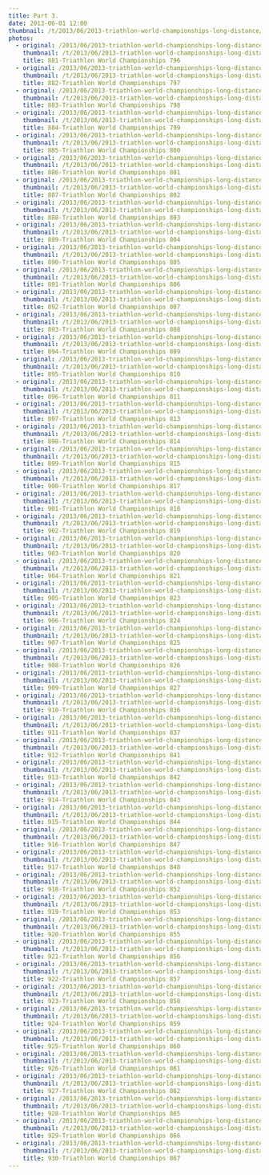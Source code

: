 ```yaml
---
title: Part 3.
date: 2013-06-01 12:00
thumbnail: /t/2013/06/2013-triathlon-world-championships-long-distance/finish-line/part-3/881-triathlon-world-championships-796.jpg
photos:
  - original: /2013/06/2013-triathlon-world-championships-long-distance/finish-line/part-3/881-triathlon-world-championships-796.jpg
    thumbnail: /t/2013/06/2013-triathlon-world-championships-long-distance/finish-line/part-3/881-triathlon-world-championships-796.jpg
    title: 881-Triathlon World Championships 796
  - original: /2013/06/2013-triathlon-world-championships-long-distance/finish-line/part-3/882-triathlon-world-championships-797.jpg
    thumbnail: /t/2013/06/2013-triathlon-world-championships-long-distance/finish-line/part-3/882-triathlon-world-championships-797.jpg
    title: 882-Triathlon World Championships 797
  - original: /2013/06/2013-triathlon-world-championships-long-distance/finish-line/part-3/883-triathlon-world-championships-798.jpg
    thumbnail: /t/2013/06/2013-triathlon-world-championships-long-distance/finish-line/part-3/883-triathlon-world-championships-798.jpg
    title: 883-Triathlon World Championships 798
  - original: /2013/06/2013-triathlon-world-championships-long-distance/finish-line/part-3/884-triathlon-world-championships-799.jpg
    thumbnail: /t/2013/06/2013-triathlon-world-championships-long-distance/finish-line/part-3/884-triathlon-world-championships-799.jpg
    title: 884-Triathlon World Championships 799
  - original: /2013/06/2013-triathlon-world-championships-long-distance/finish-line/part-3/885-triathlon-world-championships-800.jpg
    thumbnail: /t/2013/06/2013-triathlon-world-championships-long-distance/finish-line/part-3/885-triathlon-world-championships-800.jpg
    title: 885-Triathlon World Championships 800
  - original: /2013/06/2013-triathlon-world-championships-long-distance/finish-line/part-3/886-triathlon-world-championships-801.jpg
    thumbnail: /t/2013/06/2013-triathlon-world-championships-long-distance/finish-line/part-3/886-triathlon-world-championships-801.jpg
    title: 886-Triathlon World Championships 801
  - original: /2013/06/2013-triathlon-world-championships-long-distance/finish-line/part-3/887-triathlon-world-championships-802.jpg
    thumbnail: /t/2013/06/2013-triathlon-world-championships-long-distance/finish-line/part-3/887-triathlon-world-championships-802.jpg
    title: 887-Triathlon World Championships 802
  - original: /2013/06/2013-triathlon-world-championships-long-distance/finish-line/part-3/888-triathlon-world-championships-803.jpg
    thumbnail: /t/2013/06/2013-triathlon-world-championships-long-distance/finish-line/part-3/888-triathlon-world-championships-803.jpg
    title: 888-Triathlon World Championships 803
  - original: /2013/06/2013-triathlon-world-championships-long-distance/finish-line/part-3/889-triathlon-world-championships-804.jpg
    thumbnail: /t/2013/06/2013-triathlon-world-championships-long-distance/finish-line/part-3/889-triathlon-world-championships-804.jpg
    title: 889-Triathlon World Championships 804
  - original: /2013/06/2013-triathlon-world-championships-long-distance/finish-line/part-3/890-triathlon-world-championships-805.jpg
    thumbnail: /t/2013/06/2013-triathlon-world-championships-long-distance/finish-line/part-3/890-triathlon-world-championships-805.jpg
    title: 890-Triathlon World Championships 805
  - original: /2013/06/2013-triathlon-world-championships-long-distance/finish-line/part-3/891-triathlon-world-championships-806.jpg
    thumbnail: /t/2013/06/2013-triathlon-world-championships-long-distance/finish-line/part-3/891-triathlon-world-championships-806.jpg
    title: 891-Triathlon World Championships 806
  - original: /2013/06/2013-triathlon-world-championships-long-distance/finish-line/part-3/892-triathlon-world-championships-807.jpg
    thumbnail: /t/2013/06/2013-triathlon-world-championships-long-distance/finish-line/part-3/892-triathlon-world-championships-807.jpg
    title: 892-Triathlon World Championships 807
  - original: /2013/06/2013-triathlon-world-championships-long-distance/finish-line/part-3/893-triathlon-world-championships-808.jpg
    thumbnail: /t/2013/06/2013-triathlon-world-championships-long-distance/finish-line/part-3/893-triathlon-world-championships-808.jpg
    title: 893-Triathlon World Championships 808
  - original: /2013/06/2013-triathlon-world-championships-long-distance/finish-line/part-3/894-triathlon-world-championships-809.jpg
    thumbnail: /t/2013/06/2013-triathlon-world-championships-long-distance/finish-line/part-3/894-triathlon-world-championships-809.jpg
    title: 894-Triathlon World Championships 809
  - original: /2013/06/2013-triathlon-world-championships-long-distance/finish-line/part-3/895-triathlon-world-championships-810.jpg
    thumbnail: /t/2013/06/2013-triathlon-world-championships-long-distance/finish-line/part-3/895-triathlon-world-championships-810.jpg
    title: 895-Triathlon World Championships 810
  - original: /2013/06/2013-triathlon-world-championships-long-distance/finish-line/part-3/896-triathlon-world-championships-811.jpg
    thumbnail: /t/2013/06/2013-triathlon-world-championships-long-distance/finish-line/part-3/896-triathlon-world-championships-811.jpg
    title: 896-Triathlon World Championships 811
  - original: /2013/06/2013-triathlon-world-championships-long-distance/finish-line/part-3/897-triathlon-world-championships-813.jpg
    thumbnail: /t/2013/06/2013-triathlon-world-championships-long-distance/finish-line/part-3/897-triathlon-world-championships-813.jpg
    title: 897-Triathlon World Championships 813
  - original: /2013/06/2013-triathlon-world-championships-long-distance/finish-line/part-3/898-triathlon-world-championships-814.jpg
    thumbnail: /t/2013/06/2013-triathlon-world-championships-long-distance/finish-line/part-3/898-triathlon-world-championships-814.jpg
    title: 898-Triathlon World Championships 814
  - original: /2013/06/2013-triathlon-world-championships-long-distance/finish-line/part-3/899-triathlon-world-championships-815.jpg
    thumbnail: /t/2013/06/2013-triathlon-world-championships-long-distance/finish-line/part-3/899-triathlon-world-championships-815.jpg
    title: 899-Triathlon World Championships 815
  - original: /2013/06/2013-triathlon-world-championships-long-distance/finish-line/part-3/900-triathlon-world-championships-817.jpg
    thumbnail: /t/2013/06/2013-triathlon-world-championships-long-distance/finish-line/part-3/900-triathlon-world-championships-817.jpg
    title: 900-Triathlon World Championships 817
  - original: /2013/06/2013-triathlon-world-championships-long-distance/finish-line/part-3/901-triathlon-world-championships-818.jpg
    thumbnail: /t/2013/06/2013-triathlon-world-championships-long-distance/finish-line/part-3/901-triathlon-world-championships-818.jpg
    title: 901-Triathlon World Championships 818
  - original: /2013/06/2013-triathlon-world-championships-long-distance/finish-line/part-3/902-triathlon-world-championships-819.jpg
    thumbnail: /t/2013/06/2013-triathlon-world-championships-long-distance/finish-line/part-3/902-triathlon-world-championships-819.jpg
    title: 902-Triathlon World Championships 819
  - original: /2013/06/2013-triathlon-world-championships-long-distance/finish-line/part-3/903-triathlon-world-championships-820.jpg
    thumbnail: /t/2013/06/2013-triathlon-world-championships-long-distance/finish-line/part-3/903-triathlon-world-championships-820.jpg
    title: 903-Triathlon World Championships 820
  - original: /2013/06/2013-triathlon-world-championships-long-distance/finish-line/part-3/904-triathlon-world-championships-821.jpg
    thumbnail: /t/2013/06/2013-triathlon-world-championships-long-distance/finish-line/part-3/904-triathlon-world-championships-821.jpg
    title: 904-Triathlon World Championships 821
  - original: /2013/06/2013-triathlon-world-championships-long-distance/finish-line/part-3/905-triathlon-world-championships-823.jpg
    thumbnail: /t/2013/06/2013-triathlon-world-championships-long-distance/finish-line/part-3/905-triathlon-world-championships-823.jpg
    title: 905-Triathlon World Championships 823
  - original: /2013/06/2013-triathlon-world-championships-long-distance/finish-line/part-3/906-triathlon-world-championships-824.jpg
    thumbnail: /t/2013/06/2013-triathlon-world-championships-long-distance/finish-line/part-3/906-triathlon-world-championships-824.jpg
    title: 906-Triathlon World Championships 824
  - original: /2013/06/2013-triathlon-world-championships-long-distance/finish-line/part-3/907-triathlon-world-championships-825.jpg
    thumbnail: /t/2013/06/2013-triathlon-world-championships-long-distance/finish-line/part-3/907-triathlon-world-championships-825.jpg
    title: 907-Triathlon World Championships 825
  - original: /2013/06/2013-triathlon-world-championships-long-distance/finish-line/part-3/908-triathlon-world-championships-826.jpg
    thumbnail: /t/2013/06/2013-triathlon-world-championships-long-distance/finish-line/part-3/908-triathlon-world-championships-826.jpg
    title: 908-Triathlon World Championships 826
  - original: /2013/06/2013-triathlon-world-championships-long-distance/finish-line/part-3/909-triathlon-world-championships-827.jpg
    thumbnail: /t/2013/06/2013-triathlon-world-championships-long-distance/finish-line/part-3/909-triathlon-world-championships-827.jpg
    title: 909-Triathlon World Championships 827
  - original: /2013/06/2013-triathlon-world-championships-long-distance/finish-line/part-3/910-triathlon-world-championships-836.jpg
    thumbnail: /t/2013/06/2013-triathlon-world-championships-long-distance/finish-line/part-3/910-triathlon-world-championships-836.jpg
    title: 910-Triathlon World Championships 836
  - original: /2013/06/2013-triathlon-world-championships-long-distance/finish-line/part-3/911-triathlon-world-championships-837.jpg
    thumbnail: /t/2013/06/2013-triathlon-world-championships-long-distance/finish-line/part-3/911-triathlon-world-championships-837.jpg
    title: 911-Triathlon World Championships 837
  - original: /2013/06/2013-triathlon-world-championships-long-distance/finish-line/part-3/912-triathlon-world-championships-841.jpg
    thumbnail: /t/2013/06/2013-triathlon-world-championships-long-distance/finish-line/part-3/912-triathlon-world-championships-841.jpg
    title: 912-Triathlon World Championships 841
  - original: /2013/06/2013-triathlon-world-championships-long-distance/finish-line/part-3/913-triathlon-world-championships-842.jpg
    thumbnail: /t/2013/06/2013-triathlon-world-championships-long-distance/finish-line/part-3/913-triathlon-world-championships-842.jpg
    title: 913-Triathlon World Championships 842
  - original: /2013/06/2013-triathlon-world-championships-long-distance/finish-line/part-3/914-triathlon-world-championships-843.jpg
    thumbnail: /t/2013/06/2013-triathlon-world-championships-long-distance/finish-line/part-3/914-triathlon-world-championships-843.jpg
    title: 914-Triathlon World Championships 843
  - original: /2013/06/2013-triathlon-world-championships-long-distance/finish-line/part-3/915-triathlon-world-championships-844.jpg
    thumbnail: /t/2013/06/2013-triathlon-world-championships-long-distance/finish-line/part-3/915-triathlon-world-championships-844.jpg
    title: 915-Triathlon World Championships 844
  - original: /2013/06/2013-triathlon-world-championships-long-distance/finish-line/part-3/916-triathlon-world-championships-847.jpg
    thumbnail: /t/2013/06/2013-triathlon-world-championships-long-distance/finish-line/part-3/916-triathlon-world-championships-847.jpg
    title: 916-Triathlon World Championships 847
  - original: /2013/06/2013-triathlon-world-championships-long-distance/finish-line/part-3/917-triathlon-world-championships-848.jpg
    thumbnail: /t/2013/06/2013-triathlon-world-championships-long-distance/finish-line/part-3/917-triathlon-world-championships-848.jpg
    title: 917-Triathlon World Championships 848
  - original: /2013/06/2013-triathlon-world-championships-long-distance/finish-line/part-3/918-triathlon-world-championships-852.jpg
    thumbnail: /t/2013/06/2013-triathlon-world-championships-long-distance/finish-line/part-3/918-triathlon-world-championships-852.jpg
    title: 918-Triathlon World Championships 852
  - original: /2013/06/2013-triathlon-world-championships-long-distance/finish-line/part-3/919-triathlon-world-championships-853.jpg
    thumbnail: /t/2013/06/2013-triathlon-world-championships-long-distance/finish-line/part-3/919-triathlon-world-championships-853.jpg
    title: 919-Triathlon World Championships 853
  - original: /2013/06/2013-triathlon-world-championships-long-distance/finish-line/part-3/920-triathlon-world-championships-855.jpg
    thumbnail: /t/2013/06/2013-triathlon-world-championships-long-distance/finish-line/part-3/920-triathlon-world-championships-855.jpg
    title: 920-Triathlon World Championships 855
  - original: /2013/06/2013-triathlon-world-championships-long-distance/finish-line/part-3/921-triathlon-world-championships-856.jpg
    thumbnail: /t/2013/06/2013-triathlon-world-championships-long-distance/finish-line/part-3/921-triathlon-world-championships-856.jpg
    title: 921-Triathlon World Championships 856
  - original: /2013/06/2013-triathlon-world-championships-long-distance/finish-line/part-3/922-triathlon-world-championships-857.jpg
    thumbnail: /t/2013/06/2013-triathlon-world-championships-long-distance/finish-line/part-3/922-triathlon-world-championships-857.jpg
    title: 922-Triathlon World Championships 857
  - original: /2013/06/2013-triathlon-world-championships-long-distance/finish-line/part-3/923-triathlon-world-championships-858.jpg
    thumbnail: /t/2013/06/2013-triathlon-world-championships-long-distance/finish-line/part-3/923-triathlon-world-championships-858.jpg
    title: 923-Triathlon World Championships 858
  - original: /2013/06/2013-triathlon-world-championships-long-distance/finish-line/part-3/924-triathlon-world-championships-859.jpg
    thumbnail: /t/2013/06/2013-triathlon-world-championships-long-distance/finish-line/part-3/924-triathlon-world-championships-859.jpg
    title: 924-Triathlon World Championships 859
  - original: /2013/06/2013-triathlon-world-championships-long-distance/finish-line/part-3/925-triathlon-world-championships-860.jpg
    thumbnail: /t/2013/06/2013-triathlon-world-championships-long-distance/finish-line/part-3/925-triathlon-world-championships-860.jpg
    title: 925-Triathlon World Championships 860
  - original: /2013/06/2013-triathlon-world-championships-long-distance/finish-line/part-3/926-triathlon-world-championships-861.jpg
    thumbnail: /t/2013/06/2013-triathlon-world-championships-long-distance/finish-line/part-3/926-triathlon-world-championships-861.jpg
    title: 926-Triathlon World Championships 861
  - original: /2013/06/2013-triathlon-world-championships-long-distance/finish-line/part-3/927-triathlon-world-championships-862.jpg
    thumbnail: /t/2013/06/2013-triathlon-world-championships-long-distance/finish-line/part-3/927-triathlon-world-championships-862.jpg
    title: 927-Triathlon World Championships 862
  - original: /2013/06/2013-triathlon-world-championships-long-distance/finish-line/part-3/928-triathlon-world-championships-865.jpg
    thumbnail: /t/2013/06/2013-triathlon-world-championships-long-distance/finish-line/part-3/928-triathlon-world-championships-865.jpg
    title: 928-Triathlon World Championships 865
  - original: /2013/06/2013-triathlon-world-championships-long-distance/finish-line/part-3/929-triathlon-world-championships-866.jpg
    thumbnail: /t/2013/06/2013-triathlon-world-championships-long-distance/finish-line/part-3/929-triathlon-world-championships-866.jpg
    title: 929-Triathlon World Championships 866
  - original: /2013/06/2013-triathlon-world-championships-long-distance/finish-line/part-3/930-triathlon-world-championships-867.jpg
    thumbnail: /t/2013/06/2013-triathlon-world-championships-long-distance/finish-line/part-3/930-triathlon-world-championships-867.jpg
    title: 930-Triathlon World Championships 867
---
```

